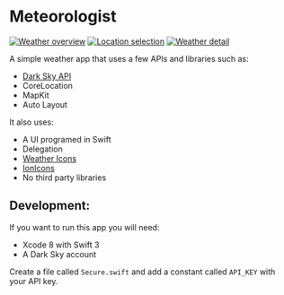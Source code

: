 # Meteorologist


[![Weather overview][1]][1]
[![Location selection][2]][2]
[![Weather detail][3]][3]

A simple weather app that uses a few APIs and libraries such as:

- [Dark Sky API](https://darksky.net/)
- CoreLocation
- MapKit
- Auto Layout

It also uses:

- A UI programed in Swift
- Delegation
- [Weather Icons](https://erikflowers.github.io/weather-icons/)
- [IonIcons](http://ionicons.com/)
- No third party libraries

## Development:

If you want to run this app you will need:

- Xcode 8 with Swift 3
- A Dark Sky account

Create a file called `Secure.swift` and add a constant called `API_KEY` with your API key.


[1]: https://i.stack.imgur.com/agGVI.png
[2]: https://i.stack.imgur.com/b7gZo.png
[3]: https://i.stack.imgur.com/in8tt.png
